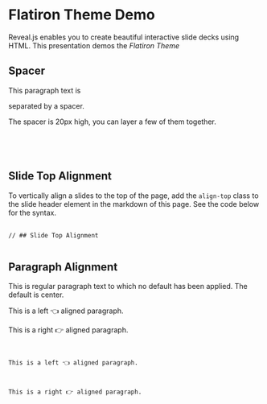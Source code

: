 # Flatiron Theme Demo 

Reveal.js enables you to create beautiful interactive slide decks using HTML. This presentation demos the _*Flatiron Theme*_



## Spacer 

This paragraph text is <div class="spacer"></div> separated by a spacer.

The spacer is 20px high, you can layer a few of them together.

<pre>
	<code>
<div class="spacer"></div>
	</code>
</pre>



## Slide Top Alignment <!-- .slide: class="align-top" -->

To vertically align a slides to the top of the page, add the `align-top` class to the slide header element in the markdown of this page. See the code below for the syntax.

<pre>
	<code>
// ## Slide Top Alignment <!-- .slide: class="align-top" -->
	</code>
</pre>



## Paragraph Alignment

This is regular paragraph text to which no default has been applied. The default is center.

<p class="align-left">This is a left 👈 aligned paragraph.</p>
<p class="align-right">This is a right 👉 aligned paragraph.</p>

<pre>
	<code>
<p class="align-left">This is a left 👈 aligned paragraph.</p>
<p class="align-right">This is a right 👉 aligned paragraph.</p> 
	</code>
</pre>
